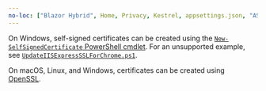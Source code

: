 ```yaml
---
no-loc: ["Blazor Hybrid", Home, Privacy, Kestrel, appsettings.json, "ASP.NET Core Identity", cookie, Cookie, Blazor, "Blazor Server", "Blazor WebAssembly", "Identity", "Let's Encrypt", Razor, SignalR]
---
```

On Windows, self-signed certificates can be created using the [`New-SelfSignedCertificate` PowerShell cmdlet](/powershell/module/pki/new-selfsignedcertificate). For an unsupported example, see [`UpdateIISExpressSSLForChrome.ps1`](https://github.com/dotnet/AspNetCore.Docs/tree/main/aspnetcore/includes/make-x509-cert/UpdateIISExpressSSLForChrome.ps1).

On macOS, Linux, and Windows, certificates can be created using [OpenSSL](https://www.openssl.org/).
